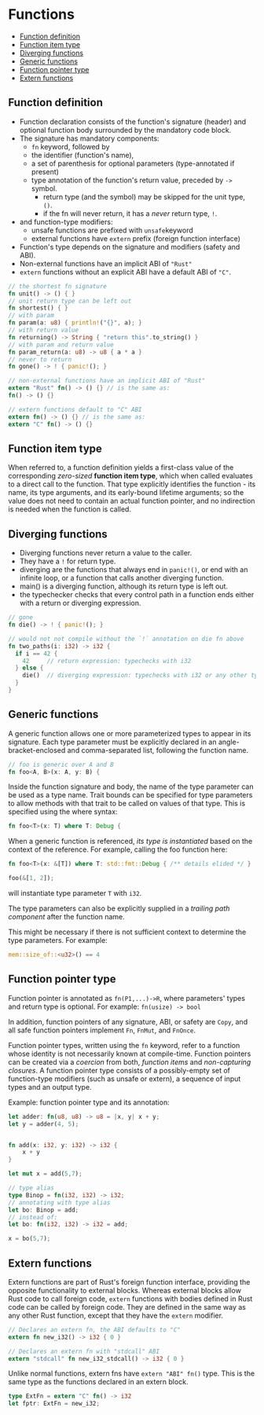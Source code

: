 # Functions

<!-- TOC -->

- [Function definition](#function-definition)
- [Function item type](#function-item-type)
- [Diverging functions](#diverging-functions)
- [Generic functions](#generic-functions)
- [Function pointer type](#function-pointer-type)
- [Extern functions](#extern-functions)

<!-- /TOC -->



## Function definition

- Function declaration consists of the function's signature (header) and optional function body surrounded by the mandatory code block.
- The signature has mandatory components:
  - `fn` keyword, followed by
  - the identifier (function's name),
  - a set of parenthesis for optional parameters (type-annotated if present)
  - type annotation of the function's return value, preceded by `->` symbol.
    - return type (and the symbol) may be skipped for the unit type, `()`.
    - if the fn will never return, it has a *never* return type, `!`.
- and function-type modifiers:
  - unsafe functions are prefixed with `unsafe`keyword
  - external functions have `extern` prefix (foreign function interface)
- Function's type depends on the signature and modifiers (safety and ABI).
- Non-external functions have an implicit ABI of `"Rust"`
- `extern` functions without an explicit ABI have a default ABI of `"C"`.


```rust
// the shortest fn signature
fn unit() -> () { }
// unit return type can be left out
fn shortest() { }
// with param
fn param(a: u8) { println!("{}", a); }
// with return value
fn returning() -> String { "return this".to_string() }
// with param and return value
fn param_return(a: u8) -> u8 { a * a }
// never to return
fn gone() -> ! { panic!(); }

// non-external functions have an implicit ABI of "Rust"
extern "Rust" fn() -> () {} // is the same as:
fn() -> () {}

// extern functions default to "C" ABI
extern fn() -> () {} // is the same as:
extern "C" fn() -> () {}

```

## Function item type
When referred to, a function definition yields a first-class value of the corresponding *zero-sized* **function item type**, which when called evaluates to a direct call to the function. That type explicitly identifies the function - its name, its type arguments, and its early-bound lifetime arguments; so the value does not need to contain an actual function pointer, and no indirection is needed when the function is called.


## Diverging functions
- Diverging functions never return a value to the caller.
- They have a `!` for return type.
- diverging are the functions that always end in `panic!()`, or end with an infinite loop, or a function that calls another diverging function.
- main() is a diverging function, although its return type is left out.
- the typechecker checks that every control path in a function ends either with a return or diverging expression.

```rust
// gone
fn die() -> ! { panic!(); }

// would not not compile without the `!` annotation on die fn above
fn two_paths(i: i32) -> i32 {
  if i == 42 {
    42     // return expression: typechecks with i32
  } else {
    die()  // diverging expression: typechecks with i32 or any other type
  }
}
```



## Generic functions
A generic function allows one or more parameterized types to appear in its signature. Each type parameter must be explicitly declared in an angle-bracket-enclosed and comma-separated list, following the function name.

```rust
// foo is generic over A and B
fn foo<A, B>(x: A, y: B) {
```

Inside the function signature and body, the name of the type parameter can be used as a type name. Trait bounds can be specified for type parameters to allow methods with that trait to be called on values of that type. This is specified using the where syntax:

```rust
fn foo<T>(x: T) where T: Debug {
```

When a generic function is referenced, *its type is instantiated* based on the context of the reference. For example, calling the foo function here:

```rust
fn foo<T>(x: &[T]) where T: std::fmt::Debug { /** details elided */ }

foo(&[1, 2]);
```
will instantiate type parameter `T` with `i32`.


The type parameters can also be explicitly supplied in a *trailing path component* after the function name.

This might be necessary if there is not sufficient context to determine the type parameters. For example:

```rust
mem::size_of::<u32>() == 4
```


## Function pointer type
Function pointer is annotated as `fn(P1,...)->R`, where parameters' types and return type is optional. For example: `fn(usize) -> bool`

In addition, function pointers of any signature, ABI, or safety are `Copy`,
and all safe function pointers implement `Fn`, `FnMut`, and `FnOnce`.


Function pointer types, written using the `fn` keyword, refer to a function whose identity is not necessarily known at compile-time. Function pointers can be created via a *coercion* from both, *function items* and *non-capturing closures*. A function pointer type consists of a possibly-empty set of function-type modifiers (such as unsafe or extern), a sequence of input types and an output type.

Example: function pointer type and its annotation:

```rust
let adder: fn(u8, u8) -> u8 = |x, y| x + y;
let y = adder(4, 5);


fn add(x: i32, y: i32) -> i32 {
    x + y
}

let mut x = add(5,7);

// type alias
type Binop = fn(i32, i32) -> i32;
// annotating with type alias
let bo: Binop = add;
// instead of:
let bo: fn(i32, i32) -> i32 = add;

x = bo(5,7);
```


## Extern functions
Extern functions are part of Rust's foreign function interface, providing the opposite functionality to external blocks. Whereas external blocks allow Rust code to call foreign code, `extern` functions with bodies defined in Rust code can be called by foreign code. They are defined in the same way as any other Rust function, except that they have the `extern` modifier.

```rust
// Declares an extern fn, the ABI defaults to "C"
extern fn new_i32() -> i32 { 0 }

// Declares an extern fn with "stdcall" ABI
extern "stdcall" fn new_i32_stdcall() -> i32 { 0 }
```

Unlike normal functions, extern fns have `extern "ABI" fn()` type. This is the same type as the functions declared in an extern block.

```rust
type ExtFn = extern "C" fn() -> i32
let fptr: ExtFn = new_i32;
```
